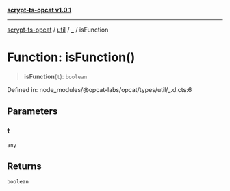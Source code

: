 [**scrypt-ts-opcat v1.0.1**](../../../../README.md)

***

[scrypt-ts-opcat](../../../../README.md) / [util](../../README.md) / [\_](../README.md) / isFunction

# Function: isFunction()

> **isFunction**(`t`): `boolean`

Defined in: node\_modules/@opcat-labs/opcat/types/util/\_.d.cts:6

## Parameters

### t

`any`

## Returns

`boolean`
